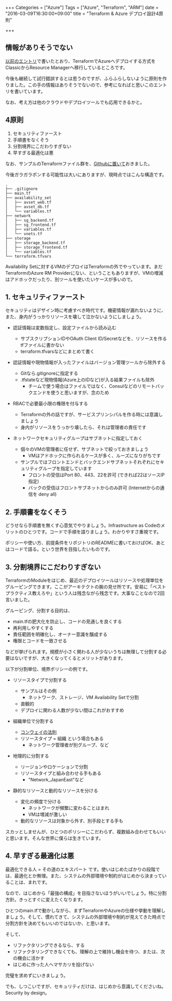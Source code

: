 +++
Categories = ["Azure"]
Tags = ["Azure", "Terraform", "ARM"]
date = "2016-03-09T16:30:00+09:00"
title = "Terraform & Azure デプロイ設計4原則"

+++

## 情報がありそうでない
[以前のエントリ](http://torumakabe.github.io/post/azure_tf_arm_sp/)で書いたとおり、TerraformでAzureへデプロイする方式をClassicからResource Managerへ移行しているところです。

今後も継続して試行錯誤するとは思うのですが、ふらふらしないように原則を作りました。この手の情報はありそうでないので、参考になればと思いこのエントリを書いています。

なお、考え方は他のクラウドやデプロイツールでも応用できるかと。

## 4原則
1. セキュリティファースト
2. 手順書をなくそう
3. 分割境界にこだわりすぎない
4. 早すぎる最適化は悪

なお、サンプルのTerraformファイル群を、[Githubに置いて](https://github.com/ToruMakabe/Terraform_Azure_Sample)おきました。

今後ガラガラポンする可能性は大いにありますが、現時点ではこんな構造です。

    .
    ├── .gitignore
    ├── main.tf
    ├── availability_set
    │   ├── avset_web.tf
    │   ├── avset_db.tf
    │   └── variables.tf
    ├── network
    │   ├── sg_backend.tf
    │   ├── sg_frontend.tf
    │   ├── variables.tf
    │   └── vnets.tf
    ├── storage
    │   ├── storage_backend.tf
    │   ├── storage_frontend.tf
    │   └── variables.tf
    └── terraform.tfvars

Availability Setに対するVMのデプロイはTerraformの外でやっています。まだTerraformのAzure RM Providerにない、ということもありますが、VMの増減はアドホックだったり、別ツールを使いたいケースが多いので。

## 1. セキュリティファースト
セキュリティはデザイン時に考慮すべき時代です。機密情報が漏れないように、また、身内がうっかりリソースを壊して泣かないようにしましょう。

* 認証情報は変数指定し、設定ファイルから読み込む
    * サブスクリプションIDやOAuth Client ID/Secretなどを、リソースを作るtfファイルに書かない
    * terraform.tfvarsなどにまとめて書く

* 認証情報や現物情報が入ったファイルはバージョン管理ツールから除外する
    * Gitなら.gitignoreに指定する
    * .tfstateなど現物情報(Azure上のIDなど)が入る結果ファイルも除外
        * チームで使う場合はファイルではなく、Consulなどのリモートバックエンドを使うと思いますが、念のため

* RBACで必要最小限の権限を付与する
    * Terraformの外の話ですが、サービスプリンシパルを作る時には意識しましょう
    * 身内がリソースをうっかり壊したら、それは管理者の責任です
    
* ネットワークセキュリティグループはサブネットに指定しておく
    * 個々のVMの管理者に任せず、サブネットで絞っておきましょう
        * VMはアドホックに作られるケースが多く、ルーズになりがちです
    * サンプルではフロントエンドとバックエンドサブネットそれぞれにセキュリティグループを指定しています
        * フロントの受信はPort 80、443、22を許可 (できれば22はソースIP指定)
        * バックの受信はフロントサブネットからのみ許可 (Internetからの通信を deny all)

## 2. 手順書をなくそう
どうせなら手順書を無くす心意気でやりましょう。Infrastructure as Codeのメリットのひとつです。コードで手順を語りましょう。わかりやすさ重視です。

ポリシーや使い方、前提条件をリポジトリのREADMEに書いておけばOK、あとはコードで語る。という世界を目指したいものです。

## 3. 分割境界にこだわりすぎない
TerraformのModuleをはじめ、最近のデプロイツールはリソースや処理単位をグルーピングできます。ここがアーキテクトの腕の見せ所です。安易に「ベストプラクティス教えろや」という人は残念ながら残念です。大事なことなので2回言いました。

グルーピング、分割する目的は、

* main.tfの肥大化を防止し、コードの見通しを良くする
* 再利用しやすくする
* 責任範囲を明確化し、オーナー意識を醸成する
* 権限とコードを一致させる

などが挙げられます。規模が小さく関わる人が少ないうちは無理して分割する必要はないですが、大きくなってくるとメリットがあります。

以下が分割単位、境界ポリシーの例です。

* リソースタイプで分割する
    * サンプルはその例
        * ネットワーク、ストレージ、VM Availability Setで分割
    * 直観的
    * デプロイに関わる人数が少ない間はこれがおすすめ
       
* 組織単位で分割する
    * [コンウェイの法則](https://ja.wikipedia.org/wiki/%E3%83%A1%E3%83%AB%E3%83%B4%E3%82%A3%E3%83%B3%E3%83%BB%E3%82%B3%E3%83%B3%E3%82%A6%E3%82%A7%E3%82%A4)
    * リソースタイプ = 組織 という場合もある
         * ネットワーク管理者が別グループ、など

* 地理的に分割する
    * リージョンやロケーションで分割
    * リソースタイプと組み合わせる手もある
        * "Network_JapanEast"など
        
* 静的なリソースと動的なリソースを分ける
    * 変化の頻度で分ける 
        * ネットワークが頻繁に変わることはまれ
        * VMは増減が激しい
    * 動的なリソースは対象から外す、別手段とする手も
    
スカッとしませんが、ひとつのポリシーにこだわらず、複数組み合わせてもいいと思います。そんな世界に僕らは生きています。

## 4. 早すぎる最適化は悪
最適化できる人 = その道のエキスパート です。使いはじめたばかりの段階では、最適化とか無理。また、システムの外部環境や制約がはじめから決まっていることは、まれです。

なので、はじめから「最強の構成」を目指さないほうがいいでしょう。特に分割方針。きっとすぐに変えたくなります。

ひとつのmain.tfで動かしながら、まずTerraformやAzureの仕様や挙動を理解しましょう。そして、慣れてきて、システムの外部環境や制約が見えてきた時点で分割方針を決めてもいいのではないか、と思います。

そして、

* リファクタリングできるなら、する
* リファクタリングできなくても、理解の上で維持し機会を待つ、または、次の機会に活かす
* はじめに作った人へマサカリを投げない

完璧を求めずにいきましょう。

でも、しつこいですが、セキュリティだけは、はじめから意識してくださいね。Security by design。
